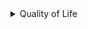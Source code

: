 <details>
  
  <summary>Quality of Life</summary>
  &#10240;
  
#### [Adaptive Sliders](https://www.nexusmods.com/cyberpunk2077/mods/5075) by [DeepBlueFrog](https://www.nexusmods.com/cyberpunk2077/users/68200)

Sets item sliders to max by default for Drop, Stash, and Sell actions


  
  &#10240;
  
</details>
